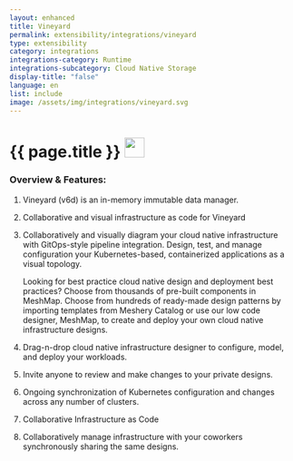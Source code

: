 ```yaml
---
layout: enhanced
title: Vineyard
permalink: extensibility/integrations/vineyard
type: extensibility
category: integrations
integrations-category: Runtime
integrations-subcategory: Cloud Native Storage
display-title: "false"
language: en
list: include
image: /assets/img/integrations/vineyard.svg
---
```


<h1>{{ page.title }} <img src="{{ page.image }}" style="width: 35px; height: 35px;" /></h1>


<!-- This needs replaced with the Category property, not the sub-category.
 #### About: Vineyard (v6d) is an in-memory immutable data manager. -->

### Overview & Features:

1. Vineyard (v6d) is an in-memory immutable data manager.

2. Collaborative and visual infrastructure as code for Vineyard

4. 
    Collaboratively and visually diagram your cloud native infrastructure with GitOps-style pipeline integration. Design, test, and manage configuration your Kubernetes-based, containerized applications as a visual topology.



    Looking for best practice cloud native design and deployment best practices? Choose from thousands of pre-built components in MeshMap. Choose from hundreds of ready-made design patterns by importing templates from Meshery Catalog or use our low code designer, MeshMap, to create and deploy your own cloud native infrastructure designs.



5. Drag-n-drop cloud native infrastructure designer to configure, model, and deploy your workloads.

6. Invite anyone to review and make changes to your private designs.

7. Ongoing synchronization of Kubernetes configuration and changes across any number of clusters.

8. Collaborative Infrastructure as Code

9. Collaboratively manage infrastructure with your coworkers synchronously sharing the same designs.

